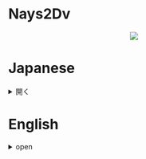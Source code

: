 # Nays2Dv 

<p align="center">
  <img src="https://user-images.githubusercontent.com/106499621/220531362-d388561d-52c7-471a-8ad7-fcf91f6b9c63.gif" />
</p>

# Japanese

<details>
<summary>開く</summary>

## Nays2Dvについて
【とっても簡単気軽に楽しめる2次元密度流モデル】
Nays2dvは自由水面を持つ鉛直2次元流れ場とその中の密度変化を伴う流れ場計算するソルバである。3次元流れの運動方程式、連続式および物質濃度の移流拡散方程式は非定常、境界適合の条件で計算される。
密度流は、流体中の温度、物質濃度などの違いによって発生する浮力、重力流等の効果が反映出来るようになっている。
河川河口付近の塩水遡上、ダム湖内の温度・密度流循環などに使用可能である。
また、密度流の特性を2次元的にヴィジュアルに表現出来るので、教育用ツールとしても良いかも知れない。

## 事例集
事例集はこちらを参照ください。
https://i-ric.org/yasu/Nays2dv_JP/index.html

## リリースノート
### ver.1.6.23021302
* READMEに事例集のリンクを追加。
### ver.1.6.23021301
* ライセンスを追加
### ver.1.7.22080301
* iRIC v4版をリリース

</details>

# English

<details>
<summary>open</summary>

## Overview of Nays2Dv
Nays2DV is 2Dimensional Vertical plane model developed for calculation of vertical movement of fluid (density currents).

The Nays2DV solver is developed by Professor Yasuyuki Shimizu from Hokkaido University.

Density currents occured due to density differences, arise from temperature variations, suspended solids or dissolved materials. Therefore, formation and evolution of density currents are induced by natural conditions such as saline intrusions, oil spills etc. Density flow is important for problems in lakes, reservoirs and estuaries.

## Examples
Check here for case studies.
https://uc.i-ric.org/uc_products/nays2dv_tutorial/index.html

## Release notes
### ver.1.6.23021302
* Add case study link to README.
### ver.1.6.23021301
* Add license
### ver.1.7.22080301
* Released for iRIC v4

 </details>
